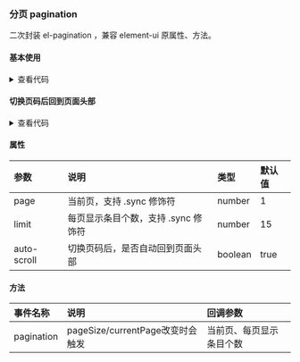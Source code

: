 ### 分页 pagination

二次封装 el-pagination ，兼容 element-ui 原属性、方法。

#### 基本使用

<template>
  <Pagination-Demo1 />
</template>

<details>
  <summary>查看代码</summary>

  <<< @/docs/.vuepress/components/Pagination/Demo1.vue
</details>

#### 切换页码后回到页面头部

<template>
  <Pagination-Demo2 />
</template>

<details>
  <summary>查看代码</summary>

  <<< @/docs/.vuepress/components/Pagination/Demo2.vue
</details>

#### 属性

|参数|说明|类型|默认值|
|:---|:---|:---|:---|
|page|当前页，支持 .sync 修饰符|number|1|
|limit|每页显示条目个数，支持 .sync 修饰符|number|15|
|auto-scroll|切换页码后，是否自动回到页面头部|boolean|true|

#### 方法

|事件名称|说明|回调参数|
|:---|:---|:---|
|pagination|pageSize/currentPage改变时会触发|当前页、每页显示条目个数|
